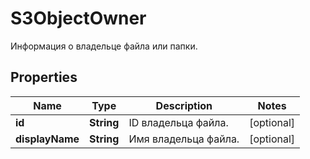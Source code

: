 

# S3ObjectOwner

Информация о владельце файла или папки.

## Properties

| Name | Type | Description | Notes |
|------------ | ------------- | ------------- | -------------|
|**id** | **String** | ID владельца файла. |  [optional] |
|**displayName** | **String** | Имя владельца файла. |  [optional] |



